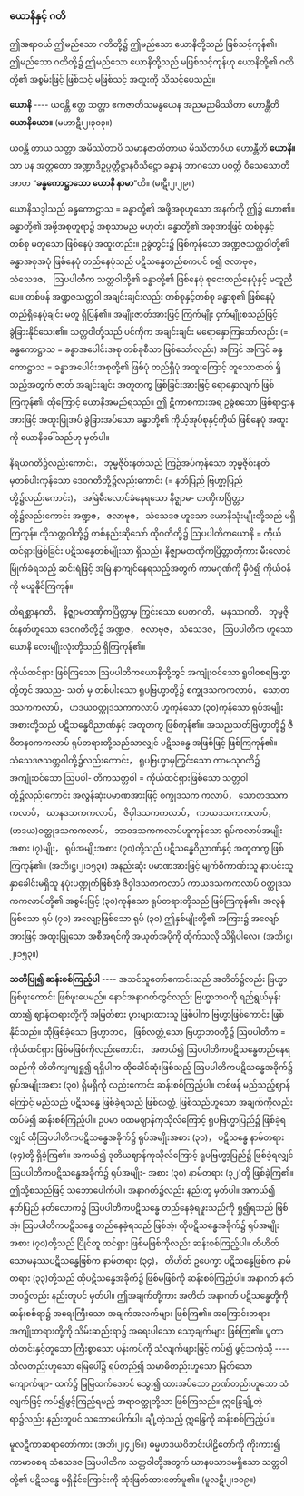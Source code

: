 ### ယောနိနှင့် ဂတိ

ဤအရာဝယ် ဤမည်သော ဂတိတို့၌ ဤမည်သော ယောနိတို့သည် ဖြစ်သင့်ကုန်၏၊ ဤမည်သော ဂတိတို့၌
ဤမည်သော ယောနိတို့သည် မဖြစ်သင့်ကုန်ဟု ယောနိတို့၏ ဂတိတို့၏ အစွမ်းဖြင့် ဖြစ်သင့် မဖြစ်သင့် အထူးကို
သိသင့်ပေသည်။

**ယောနိ** ---- ယ၀န္တိ ဧတ္ထ သတ္တာ ဧကဇာတိသမနွယေန အညမညမိဿိတာ ဟောန္တီတိ **ယောနိယော။**
(မဟာဋီ၊၂၊၃၀၃။)

ယ၀န္တိ တာယ သတ္တာ အမိဿိတာပိ သမာနဇာတိတာယ မိဿိတာဝိယ ဟောန္တီတိ **ယောနိ။** သာ ပန
အတ္ထတော အဏ္ဍာဒိဥပ္ပတ္တိဋ္ဌာနဝိသိဋ္ဌော ခန္ဓာနံ ဘာဂသော ပဝတ္တိ ဝိသေသောတိ အာဟ “**ခန္ဓကောဋ္ဌာသော**
**ယောနိ နာမာ**”တိ။ (မ၊ဋီ၊၂၊၂၉။)

ယောနိသဒ္ဒါသည် ခန္ဓကောဋ္ဌာသ = ခန္ဓာတို့၏ အဖို့အစုဟူသော အနက်ကို ဤ၌ ဟော၏။ ခန္ဓာတို့၏
အဖို့အစုဟူရာ၌ အစုသာမည မဟုတ်၊ ခန္ဓာတို့၏ အစုအားဖြင့် တစ်စုနှင့် တစ်စု မတူသော ဖြစ်နေပုံ အထူးတည်း။
ဥခွံတွင်း၌ ဖြစ်ကုန်သော အဏ္ဍဇသတ္တဝါတို့၏ ခန္ဓာအစုအပုံ ဖြစ်နေပုံ တည်နေပုံသည် ပဋိသန္ဓေတည်စကပင်
စ၍ ဇလာဗုဇ， သံသေဒဇ， ဩပပါတိက သတ္တဝါတို့၏ ခန္ဓာတို့၏ ဖြစ်နေပုံ စုဝေးတည်နေပုံနှင့် မတူညီပေ။
တစ်ဖန် အဏ္ဍဇသတ္တဝါ အချင်းချင်းလည်း တစ်စုနှင့်တစ်စု ခန္ဓာစု၏ ဖြစ်နေပုံ တည်ရှိနေပုံချင်း မတူ ရှိပြန်၏။
အမျိုးဇာတ်အားဖြင့် ကြက်မျိုး ငှက်မျိုးစသည်ဖြင့် ခွဲခြားနိုင်သေး၏။ သတ္တဝါတို့သည် ပင်ကိုက အချင်းချင်း
မရောနှောကြသော်လည်း (= ခန္ဓကောဋ္ဌာသ = ခန္ဓာအပေါင်းအစု တစ်ခုစီသာ ဖြစ်သော်လည်း) အကြင် အကြင်
ခန္ဓကောဋ္ဌာသ = ခန္ဓာအပေါင်းအစုတို့၏ ဖြစ်ပုံ တည်ရှိပုံ အထူးကြောင့် တူသောဇာတ် ရှိသည့်အတွက် ဇာတ်
အချင်းချင်း အတူတကွ ဖြစ်ခြင်းအားဖြင့် ရောနှောလျက် ဖြစ်ကြကုန်၏၊ ထိုကြောင့် ယောနိအမည်ရသည်။ ဤ
ဋီကာစကားအရ ဥခွံစသော ဖြစ်ရာဌာနအားဖြင့် အထူးပြုအပ် ခွဲခြားအပ်သော ခန္ဓာတို့၏ ကိုယ့်အုပ်စုနှင့်ကိုယ်
ဖြစ်နေပုံ အထူးကို ယောနိခေါ်သည်ဟု မှတ်ပါ။

နိရယဂတိ၌လည်းကောင်း， ဘုမ္မဇိုဝ်းနတ်သည် ကြဉ်အပ်ကုန်သော ဘုမ္မဇိုဝ်းနတ်မှတစ်ပါးကုန်သော
ဒေ၀ဂတိတို့၌လည်းကောင်း (= နတ်ပြည် ဗြဟ္မာ့ပြည်တို့၌လည်းကောင်း)， အမြဲမီးလောင်ခံနေရသော နိဇ္ဈာမ-
တဏှိကပြိတ္တာ တို့၌လည်းကောင်း အဏ္ဍဇ， ဇလာဗုဇ， သံသေဒဇ ဟူသော ယောနိသုံးမျိုးတို့သည် မရှိကြကုန်။
ထိုသတ္တဝါတို့၌ တစ်နည်းဆိုသော် ထိုဂတိတို့၌ ဩပပါတိကယောနိ = ကိုယ်ထင်ရှားဖြစ်ခြင်း ပဋိသန္ဓေတစ်မျိုးသာ
ရှိသည်။ နိဇ္ဈာမတဏှိကပြိတ္တာတို့ကား မီးလောင်မြိုက်ခံရသည့် ဆင်းရဲဖြင့် အမြဲ နာကျင်နေရသည့်အတွက်
ကာမဂုဏ်ကို မှီဝဲ၍ ကိုယ်ဝန်ကို မယူနိုင်ကြကုန်။

တိရစ္ဆာနဂတိ， နိဇ္ဈာမတဏှိကပြိတ္တာမှ ကြွင်းသော ပေတဂတိ， မနုဿဂတိ， ဘုမ္မဇိုဝ်းနတ်ဟူသော
ဒေ၀ဂတိတို့၌ အဏ္ဍဇ， ဇလာဗုဇ， သံသေဒဇ， ဩပပါတိက ဟူသော ယောနိ လေးမျိုးလုံးတို့သည် ရှိကြကုန်၏။

ကိုယ်ထင်ရှား ဖြစ်ကြသော ဩပပါတိကယောနိတို့တွင် အကျုံးဝင်သော ရူပါ၀စရဗြဟ္မာတို့တွင် အသည-
သတ် မှ တစ်ပါးသော ရူပဗြဟ္မာတို့၌ စက္ခုဒသကကလာပ်， သောတဒသကကလာပ်， ဟဒယဝတ္ထုဒသကကလာပ်
ဟူကုန်သော (၃၀)ကုန်သော ရုပ်အမျိုးအစားတို့သည် ပဋိသန္ဓေဝိညာဏ်နှင့် အတူတကွ ဖြစ်ကုန်၏။
အသညသတ်ဗြဟ္မာတို့၌ ဇီဝိတန၀ကကလာပ် ရုပ်တရားတို့သည်သာလျှင် ပဋိသန္ဓေ အဖြစ်ဖြင့် ဖြစ်ကြကုန်၏။
သံသေဒဇသတ္တဝါတို့၌လည်းကောင်း， ရူပဗြဟ္မာမှကြွင်းသော ကာမသုဂတိ၌ အကျုံးဝင်သော ဩပပါ-
တိကသတ္တဝါ = ကိုယ်ထင်ရှားဖြစ်သော သတ္တဝါတို့၌လည်းကောင်း အလွန်ဆုံးပမာဏအားဖြင့် စက္ခုဒသက
ကလာပ်， သောတဒသကကလာပ်， ဃာနဒသကကလာပ်， ဇိဝှါဒသကကလာပ်， ကာယဒသကကလာပ်，
(ဟဒယ)ဝတ္ထုဒသကကလာပ်， ဘာ၀ဒသကကလာပ်ဟူကုန်သော ရုပ်ကလာပ်အမျိုးအစား (၇)မျိုး， ရုပ်အမျိုးအစား
(၇၀)တို့သည် ပဋိသန္ဓေဝိညာဏ်နှင့် အတူတကွ ဖြစ်ကြကုန်၏။ (အဘိ၊ဋ္ဌ၊၂၊၁၅၃။) အနည်းဆုံး ပမာဏအားဖြင့်
မျက်စိကာဏ်းသူ နားပင်းသူ နှာခေါင်းမရှိသူ နပုံးပဏ္ဍုက်ဖြစ်အံ့ ဇိဝှါဒသကကလာပ် ကာယဒသကကလာပ်
ဝတ္ထုဒသကကလာပ်တို့၏ အစွမ်းဖြင့် (၃၀)ကုန်သော ရုပ်တရားတို့သည် ဖြစ်ကြကုန်၏။ အလွန်ဖြစ်သော
ရုပ် (၇၀) အလျော့ဖြစ်သော ရုပ် (၃၀) ဤနှစ်မျိုးတို့၏ အကြား၌ အလျော်အားဖြင့် အထူးပြုသော အစီအရင်ကို
အယုတ်အပိုကို ထိုက်သလို သိရှိပါလေ။ (အဘိ၊ဋ္ဌ၊၂၊၁၅၃။)

**သတိပြု၍ ဆန်းစစ်ကြည့်ပါ** ---- အသင်သူတော်ကောင်းသည် အတိတ်၌လည်း ဗြဟ္မာဖြစ်ဖူးကောင်း
ဖြစ်ဖူးပေမည်။ နောင်အနာဂတ်တွင်လည်း ဗြဟ္မာဘ၀ကို ရည်ရွယ်မှန်းထား၍ ဈာန်တရားတို့ကို အမြတ်စား
ပွားများထားသူ ဖြစ်ပါက ဗြဟ္မာဖြစ်ကောင်း ဖြစ်နိုင်သည်။ ထိုဖြစ်ခဲ့သော ဗြဟ္မာဘ၀， ဖြစ်လတ္တံ့သော ဗြဟ္မာဘ၀တို့၌
ဩပပါတိက = ကိုယ်ထင်ရှား ဖြစ်မဖြစ်ကိုလည်းကောင်း， အကယ်၍ ဩပပါတိကပဋိသန္ဓေတည်နေရသည်ကို
တိတိကျကျရှု၍ ရရှိပါက ထိုခေါင်ဆုံးဖြစ်သည့် ဩပပါတိကပဋိသန္ဓေအခိုက်၌ ရုပ်အမျိုးအစား (၃၀) ရှိမရှိကို
လည်းကောင်း ဆန်းစစ်ကြည့်ပါ။ တစ်ဖန် မည်သည့်ဈာန်ကြောင့် မည်သည့် ပဋိသန္ဓေ ဖြစ်ခဲ့ရသည် ဖြစ်လတ္တံ့
ဖြစ်သည်ဟူသော အချက်ကိုလည်း ထပ်မံ၍ ဆန်းစစ်ကြည့်ပါ။ ဥပမာ ပထမဈာန်ကုသိုလ်ကြောင့် ရူပဗြဟ္မာပြည်၌
ဖြစ်ခဲ့ရလျှင် ထိုဩပပါတိကပဋိသန္ဓေအခိုက်၌ ရုပ်အမျိုးအစား (၃၀)， ပဋိသန္ဓေ နာမ်တရား (၃၄)တို့ ရှိခဲ့ကြ၏။
အကယ်၍ ဒုတိယဈာန်ကုသိုလ်ကြောင့် ရူပဗြဟ္မာ့ပြည်၌ ဖြစ်ခဲ့ရလျှင် ဩပပါတိကပဋိသန္ဓေအခိုက်၌ ရုပ်အမျိုး-
အစား (၃၀) နာမ်တရား (၃၂)တို့ ဖြစ်ခဲ့ကြ၏။ ဤသို့စသည်ဖြင့် သဘောပေါက်ပါ။ အနာဂတ်၌လည်း နည်းတူ
မှတ်ပါ။ အကယ်၍ နတ်ပြည် နတ်လောက၌ ဩပပါတိကပဋိသန္ဓေ တည်နေခဲ့ရဖူးသည်ကို ရှု၍ရသည် ဖြစ်အံ့၊
ဩပပါတိကပဋိသန္ဓေ တည်နေခဲ့ရသည် ဖြစ်အံ့၊ ထိုပဋိသန္ဓေအခိုက်၌ ရုပ်အမျိုးအစား (၇၀)တို့သည် ပြိုင်တူ
ထင်ရှား ဖြစ်မဖြစ်ကိုလည်း ဆန်းစစ်ကြည့်ပါ။ တိဟိတ် သောမနဿပဋိသန္ဓေဖြစ်က နာမ်တရား (၃၄)， တိဟိတ်
ဥပေက္ခာ ပဋိသန္ဓေဖြစ်က နာမ်တရား (၃၃)တို့သည် ထိုပဋိသန္ဓေအခိုက်၌ ဖြစ်မဖြစ်ကို ဆန်းစစ်ကြည့်ပါ။ အနာဂတ်
နတ်ဘ၀၌လည်း နည်းတူပင် မှတ်ပါ။ ဤအချက်တို့ကား အတိတ် အနာဂတ် ပဋိသန္ဓေတို့ကို ဆန်းစစ်ရာ၌
အရေးကြီးသော အချက်အလက်များ ဖြစ်ကြ၏။ အကြောင်းတရား အကျိုးတရားတို့ကို သိမ်းဆည်းရာ၌
အရေးပါသော သော့ချက်များ ဖြစ်ကြ၏။ ပူတာတံတင်းနှင့်တူသော ကြီးစွာသော ပန်းကပ်ကို သံလျက်ဖျားဖြင့်
ကပ်၍ ဖွင့်သကဲ့သို့ ---- သီလတည်းဟူသော မြေပေါ်၌ ရပ်တည်၍ သမာဓိတည်းဟူသော မြတ်သော ကျောက်ဖျာ-
ထက်၌ မြမြထက်အောင် သွေး၍ ထားအပ်သော ဉာဏ်တည်းဟူသော သံလျက်ဖြင့် ကပ်၍ဖွင့်ကြည့်ရမည့်
အရာဝတ္ထုတို့သာ ဖြစ်ကြသည်။ ဣန္ဒြေချို့တဲ့ရာ၌လည်း နည်းတူပင် သဘောပေါက်ပါ။ ချို့တဲ့သည့် ဣန္ဒြေကို
ဆန်းစစ်ကြည့်ပါ။

မူလဋီကာဆရာတော်ကား (အဘိ၊၂၊၄၂၆။) ဓမ္မဟဒယဝိဘင်းပါဠိတော်ကို ကိုးကား၍ ကာမာ၀စရ
သံသေဒဇ ဩပပါတိက သတ္တဝါတို့အတွက် ဃာနပသာဒမရှိသော သတ္တဝါတို့၏ ပဋိသန္ဓေ မရှိနိုင်ကြောင်းကို
ဆုံးဖြတ်ထားတော်မူ၏။ (မူလဋီ၊၂၊၁၀၉။)